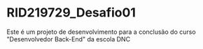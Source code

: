 # RID219729_Desafio01
Este é um projeto de desenvolvimento para a conclusão do curso "Desenvolvedor Back-End" da  escola DNC
